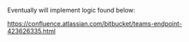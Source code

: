 Eventually will implement logic found below:

https://confluence.atlassian.com/bitbucket/teams-endpoint-423626335.html
